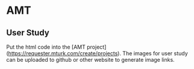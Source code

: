 # AMT

## User Study
Put the html code into the [AMT project] (https://requester.mturk.com/create/projects).
The images for user study can be uploaded to github or other website to generate image links.
